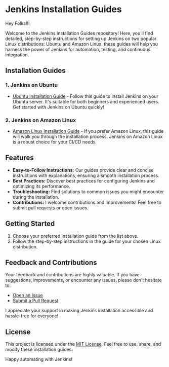 
# Jenkins Installation Guides

Hey Folks!!!

Welcome to the Jenkins Installation Guides repository! Here, you'll find detailed, step-by-step instructions for setting up Jenkins on two popular Linux distributions: Ubuntu and Amazon Linux. 
these guides will help you harness the power of Jenkins for automation, testing, and continuous integration.

## Installation Guides

### 1. Jenkins on Ubuntu
- [Ubuntu Installation Guide](ubuntu/README.md) - Follow this guide to install Jenkins on your Ubuntu server. It's suitable for both beginners and experienced users. Get started with Jenkins on Ubuntu quickly!

### 2. Jenkins on Amazon Linux
- [Amazon Linux Installation Guide](amazon-linux/README.md) - If you prefer Amazon Linux, this guide will walk you through the installation process. Jenkins on Amazon Linux is a robust choice for your CI/CD needs.

## Features

- **Easy-to-Follow Instructions:** Our guides provide clear and concise instructions with explanations, ensuring a smooth installation process.
- **Best Practices:** Discover best practices for configuring Jenkins and optimizing its performance.
- **Troubleshooting:** Find solutions to common issues you might encounter during the installation.
- **Contributions:** I welcome contributions and improvements! Feel free to submit pull requests or open issues.

## Getting Started

1. Choose your preferred installation guide from the list above.
2. Follow the step-by-step instructions in the guide for your chosen Linux distribution.

## Feedback and Contributions

Your feedback and contributions are highly valuable. If you have suggestions, improvements, or encounter any issues, please don't hesitate to:

- [Open an Issue](https://github.com/rewyekha/Installing-Jenkins-on-Ubuntu-Amazon-Linux/issues)
- [Submit a Pull Request](https://github.com/rewyekha/Installing-Jenkins-on-Ubuntu-Amazon-Linux/pulls)

I appreciate your support in making Jenkins installation accessible and hassle-free for everyone!

## License

This project is licensed under the [MIT License](LICENSE). Feel free to use, share, and modify these installation guides.

Happy automating with Jenkins!

~~~Reyas/Addy~~~
